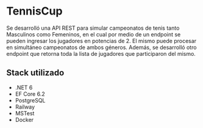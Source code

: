 # TennisCup

Se desarrolló una API REST para simular campeonatos de tenis tanto Masculinos como Femeninos, en el cual por medio de un endpoint se pueden ingresar los jugadores en potencias de 2. El mismo puede procesar en simultáneo campeonatos de ambos géneros. Además, se desarrolló otro endpoint que retorna toda la lista de jugadores que participaron del mismo.

## Stack utilizado

- .NET 6
- EF Core 6.2
- PostgreSQL
- Railway
- MSTest
- Docker
